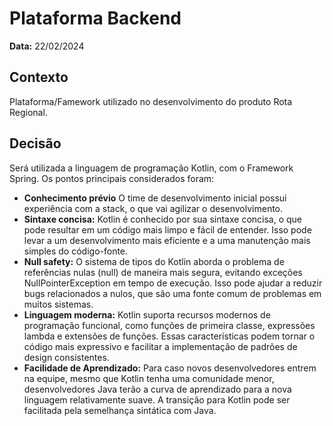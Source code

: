 # Plataforma Backend

**Data:** 22/02/2024

## Contexto
Plataforma/Famework utilizado no desenvolvimento do produto Rota Regional.

## Decisão
Será utilizada a linguagem de programação Kotlin, com o Framework Spring. Os pontos principais considerados foram:

- **Conhecimento prévio** O time de desenvolvimento inicial possui experiência com a stack, o que vai agilizar o desenvolvimento.
- **Sintaxe concisa:** Kotlin é conhecido por sua sintaxe concisa, o que pode resultar em um código mais limpo e fácil de entender. Isso pode levar a um desenvolvimento mais eficiente e a uma manutenção mais simples do código-fonte.
- **Null safety:** O sistema de tipos do Kotlin aborda o problema de referências nulas (null) de maneira mais segura, evitando exceções NullPointerException em tempo de execução. Isso pode ajudar a reduzir bugs relacionados a nulos, que são uma fonte comum de problemas em muitos sistemas.
- **Linguagem moderna:** Kotlin suporta recursos modernos de programação funcional, como funções de primeira classe, expressões lambda e extensões de funções. Essas características podem tornar o código mais expressivo e facilitar a implementação de padrões de design consistentes.
- **Facilidade de Aprendizado:** Para caso novos desenvolvedores entrem na equipe, mesmo que Kotlin tenha uma comunidade menor, desenvolvedores Java terão a curva de aprendizado para a nova linguagem relativamente suave. A transição para Kotlin pode ser facilitada pela semelhança sintática com Java.


